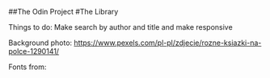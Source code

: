 ##The Odin Project
#The Library

Things to do:
Make search by author and title and make responsive

Background photo:
https://www.pexels.com/pl-pl/zdjecie/rozne-ksiazki-na-polce-1290141/

Fonts from:
